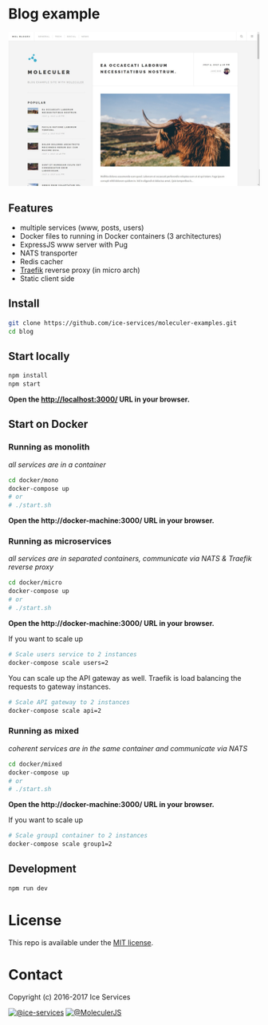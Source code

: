 # Blog example
![Blog screenshot](../assets/screenshots/blog-screenshot.jpg)

## Features
- multiple services (www, posts, users)
- Docker files to running in Docker containers (3 architectures)
- ExpressJS www server with Pug
- NATS transporter
- Redis cacher
- [Traefik](https://traefik.io/) reverse proxy (in micro arch)
- Static client side

## Install
```bash
git clone https://github.com/ice-services/moleculer-examples.git
cd blog
```

## Start locally

```bash
npm install
npm start
```

**Open the [http://localhost:3000/](http://localhost:3000/) URL in your browser.**


## Start on Docker

### Running as monolith 
_all services are in a container_
```bash
cd docker/mono
docker-compose up
# or 
# ./start.sh
```
**Open the http://docker-machine:3000/ URL in your browser.**

### Running as microservices 
_all services are in separated containers, communicate via NATS & Traefik reverse proxy_
```bash
cd docker/micro
docker-compose up
# or 
# ./start.sh
```
**Open the http://docker-machine:3000/ URL in your browser.**

If you want to scale up
```bash
# Scale users service to 2 instances
docker-compose scale users=2
```

You can scale up the API gateway as well. Traefik is load balancing the requests to gateway instances.
```bash
# Scale API gateway to 2 instances
docker-compose scale api=2
```

### Running as mixed
_coherent services are in the same container and communicate via NATS_
```bash
cd docker/mixed
docker-compose up
# or 
# ./start.sh
```
**Open the http://docker-machine:3000/ URL in your browser.**


If you want to scale up
```bash
# Scale group1 container to 2 instances
docker-compose scale group1=2
```

## Development
```bash
npm run dev
```


# License
This repo is available under the [MIT license](https://tldrlegal.com/license/mit-license).

# Contact
Copyright (c) 2016-2017 Ice Services

[![@ice-services](https://img.shields.io/badge/github-ice--services-green.svg)](https://github.com/ice-services) [![@MoleculerJS](https://img.shields.io/badge/twitter-MoleculerJS-blue.svg)](https://twitter.com/MoleculerJS)